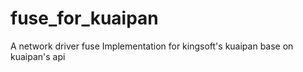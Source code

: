fuse_for_kuaipan
================

A network driver fuse Implementation for kingsoft's kuaipan base on kuaipan's api
